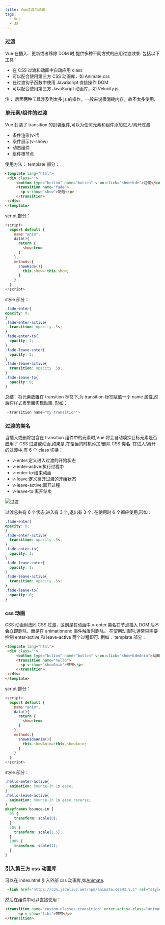 ```yaml
---
title: Vue过渡与动画
tags:
  - Vue
  - JS
---
```


### 过渡

Vue 在插入、更新或者移除 DOM 时,提供多种不同方式的应用过渡效果.
包括以下工具：

- 在 CSS 过渡和动画中自动应用 class
- 可以配合使用第三方 CSS 动画库，如 Animate.css
  <!-- more -->
- 在过渡钩子函数中使用 JavaScript 直接操作 DOM
- 可以配合使用第三方 JavaScript 动画库，如 Velocity.js

注： 后面两种工具涉及到太多 js 的操作，一般来说很消耗内存，故不太多使用.

### 单元素/组件的过渡

Vue 封装了 transition 的封装组件,可以为任何元素和组件添加进入/离开过渡

- 条件渲染(v-if)
- 条件展示(v-show)
- 动态组件
- 组件根节点

使用方法：
template 部分：

```HTML
<template lang="html">
 <div class="">
     <button type="button" name="button" v-on:click="showHide">过渡</button>
     <transition name="fade">
       <p v-show="show">哈哈</p>
     </transition>
 </div>
</template>
```

script 部分：

```JavaScript
<script>
  export default {
    name:"anim",
    data(){
      return {
        show:true
      }
    },
    methods:{
      showHide(){
        this.show=!this.show;
      }
    }
  }
</script>
```

style 部分：

```CSS
.fade-enter{
opacity: 0;
}
.fade-enter-active{
  transition: opacity .5s;
}
.fade-enter-to{
  opacity: 1;
}
.fade-leave-enter{
  opacity: 1;
}
.fade-leave-active{
  transition: opacity .5s;
}
.fade-leave-to{
  opacity: 0;
}
```

总结：将元素放置在 transition 标签下,为 transition 标签赋值一个 name 属性,然后在样式表里面实现动画.
形如：

```JavaScript
 <transition name="my transition">
```

### 过渡的类名

当插入或删除包含在 transition 组件中的元素时,Vue 将会自动嗅探目标元素是否应用了 CSS 过渡或动画,如果是,在恰当的时机添加/删除 CSS 类名.
在进入/离开的过渡中,有 6 个 class 切换：

- v-enter:定义进入过渡的开始状态
- v-enter-active:执行过程中
- v-enter-to:结束动画
- v-leave:定义离开过渡的开始状态
- v-leave-active:离开过程
- v-leave-to:离开结束

![过渡](http://wx4.sinaimg.cn/mw690/89296167gy1fujeqr2duhj20xc0godfv.jpg "过渡")

过渡总共有 6 个状态,进入有 3 个,退出有 3 个.
在使用时 6 个都应使用,形如：

```CSS
.fade-enter{
opacity: 0;
}
.fade-enter-active{
  transition: opacity .5s;
}
.fade-enter-to{
  opacity: 1;
}
.fade-leave-enter{
  opacity: 1;
}
.fade-leave-active{
  transition: opacity .5s;
}
.fade-leave-to{
  opacity: 0;
}
```

### css 动画

CSS 动画用法同 CSS 过渡，区别是在动画中 v-enter 类名在节点插入 DOM 后不会立即删除，而是在 animationend 事件触发时删除。
在使用动画时,通常只需要控制 enter-active 和 leave-active 两个过程即可.
例如：
template 部分：

```HTML
<template lang="html">
 <div class="">
     <button type="button" name="button" v-on:click="showHideAnim">动画</button>
     <transition name="hello">
       <p v-show="showAnim">嘿嘿</p>
     </transition>
 </div>
</template>
```

script 部分：

```JavaScript
<script>
  export default {
    name:"anim",
    data(){
      return {
        show:true
      }
    },
    methods:{
      showHideAnim(){
        this.showAnim=!this.showAnim;
      }
    }
  }
</script>
```

style 部分：

```CSS
.hello-enter-active{
  animation: bounce-in 1s ease;
}
.hello-leave-active{
  animation: bounce-in 1s ease reverse;
}
@keyframes bounce-in {
  0% {
    transform: scale(0);
  }
  50% {
    transform: scale(1.5);
  }
  100% {
    transform: scale(1);
  }
}
```

### 引入第三方 css 动画库

可以在 index.html 引入外部 css 动画库,如[Animate](https://daneden.github.io/animate.css/).

```HTML
 <link href="https://cdn.jsdelivr.net/npm/animate.css@3.5.1" rel="stylesheet" type="text/css">
```

然后在组件中可以直接使用：

```HTML
<transition name="custom-classes-transition" enter-active-class="animated tada" leave-active-class="animated bounceOutRight">
      <p v-show="libs">呵呵</p>
</transition>
```
